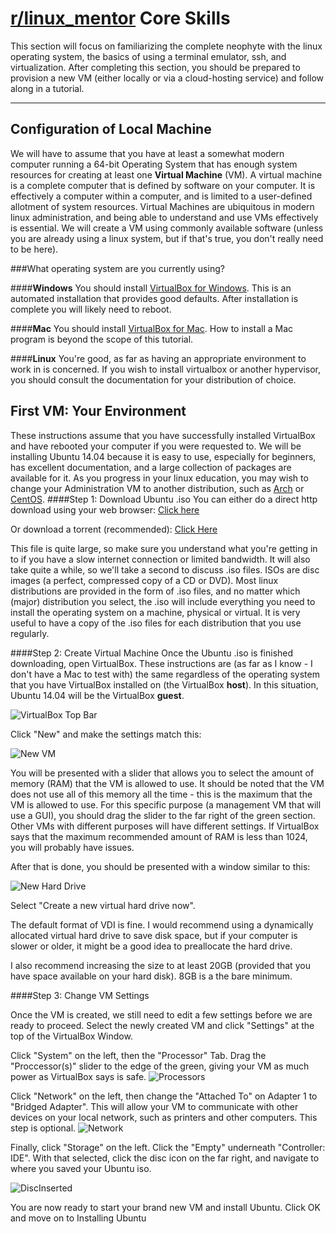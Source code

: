 [r/linux_mentor](http://reddit.com/r/linux_mentor) Core Skills
===================
This section will focus on familiarizing the complete neophyte with the linux operating system, the basics of using a terminal emulator, ssh, and virtualization. After completing this section, you should be prepared to provision a new VM (either locally or via a cloud-hosting service) and follow along in a tutorial. 

----------
Configuration of Local Machine
-------------
We will have to assume that you have at least a somewhat modern computer running a 64-bit Operating System that has enough system resources for creating at least one **Virtual Machine** (VM). A virtual machine is a complete computer that is defined by software on your computer. It is effectively a computer within a computer, and is limited to a user-defined allotment of system resources. Virtual Machines are ubiquitous in modern linux administration, and being able to understand and use VMs effectively is essential. We will create a VM using commonly available software (unless you are already using a linux system, but if that's true, you don't really need to be here). 

###What operating system are you currently using?

####**Windows**
You should install [VirtualBox for Windows](http://download.virtualbox.org/virtualbox/4.3.22/VirtualBox-4.3.22-98236-Win.exe). This is an automated installation that provides good defaults. After installation is complete you will likely need to reboot. 

####**Mac**
You should install [VirtualBox for Mac](http://download.virtualbox.org/virtualbox/4.3.22/VirtualBox-4.3.22-98236-OSX.dmg). How to install a Mac program is beyond the scope of this tutorial. 

####**Linux**
You're good, as far as having an appropriate environment to work in is concerned. If you wish to install virtualbox or another hypervisor, you should consult the documentation for your distribution of choice. 

First VM: Your Environment
------ 
 These instructions assume that you have successfully installed VirtualBox and have rebooted your computer if you were requested to. We will be installing Ubuntu 14.04 because it is easy to use, especially for beginners, has excellent documentation, and a large collection of packages are available for it. As you progress in your linux education, you may wish to change your Administration VM to another distribution, such as [Arch](http://archlinux.org) or [CentOS](http://centos.org). 
####Step 1: Download Ubuntu .iso
You can either do a direct http download using your web browser: [Click here](http://mirror.pnl.gov/releases/14.04/ubuntu-14.04.2-desktop-amd64.iso)

Or download a torrent (recommended): [Click Here](http://releases.ubuntu.com/14.04.2/ubuntu-14.04.2-desktop-amd64.iso.torrent) 

This file is quite large, so make sure you understand what you're getting in to if you have a slow internet connection or limited bandwidth. It will also take quite a while, so we'll take a second to discuss .iso files. ISOs are disc images (a perfect, compressed copy of a CD or DVD). Most linux distributions are provided in the form of .iso files, and no matter which (major) distribution you select, the .iso will include everything you need to install the operating system on a machine, physical or virtual. It is very useful to have a copy of the .iso files for each distribution that you use regularly. 

####Step 2: Create Virtual Machine
Once the Ubuntu .iso is finished downloading, open VirtualBox. These instructions are (as far as I know - I don't have a Mac to test with) the same regardless of the operating system that you have VirtualBox installed on (the  VirtualBox **host**). In this situation, Ubuntu 14.04 will be the VirtualBox **guest**.  

![VirtualBox Top Bar](http://i.imgur.com/AFtjxD4.png)

Click "New" and make the settings match this:

![New VM](http://i.imgur.com/E47OBGY.png)

You will be presented with a slider that allows you to select the amount of memory (RAM) that the VM is allowed to use. It should be noted that the VM does not use all of this memory all the time - this is the maximum that the VM is allowed to use. For this specific purpose (a management VM that will use a GUI), you should drag the slider to the far right of the green section. Other VMs with different purposes will have different settings. If VirtualBox says that the maximum recommended amount of RAM is less than 1024, you will probably have issues. 

After that is done, you should be presented with a window similar to this:

![New Hard Drive](http://i.imgur.com/y4IEBop.png "Hard Drive")

Select "Create a new virtual hard drive now".   

The default format of VDI is fine. I would recommend using a dynamically allocated virtual hard drive to save disk space, but if your computer is slower or older, it might be a good idea to preallocate the hard drive. 

I also recommend increasing the size to at least 20GB (provided that you have space available on your hard disk). 8GB is a the bare minimum. 

####Step 3: Change VM Settings

Once the VM is created, we still need to edit a few settings before we are ready to proceed. Select the newly created VM and click "Settings" at the top of the VirtualBox Window. 

Click "System" on the left, then the "Processor" Tab. Drag the "Proccessor(s)" slider to the edge of the green, giving your VM as much power as VirtualBox says is safe.
![Processors](http://i.imgur.com/Nbf0qLG.png)


Click "Network" on the left, then change the "Attached To" on Adapter 1 to "Bridged Adapter". This will allow your VM to communicate with other devices on your local network, such as printers and other computers. This step is optional.
![Network](http://i.imgur.com/R7yUAgY.png)

Finally, click "Storage" on the left. Click the "Empty" underneath "Controller: IDE".  With that selected, click the disc icon on the far right, and navigate to where you saved your Ubuntu iso. 
 
![DiscInserted](http://i.imgur.com/HxzGLO2.png)

You are now ready to start your brand new VM and install Ubuntu. Click OK and move on to Installing Ubuntu